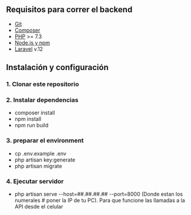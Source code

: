 
## Requisitos para correr el backend

- [Git](https://git-scm.com/downloads)
- [Composer](https://getcomposer.org/download/)
- [PHP](https://www.php.net/downloads.php) >= 7.3
- [Node.js y npm](https://nodejs.org/en/download/) 
- [Laravel](https://laravel.com/docs/installation) v.12

## Instalación y configuración

### 1. Clonar este repositorio

### 2. Instalar dependencias
- composer install
- npm install
- npm run build

### 3. preparar el environment
- cp .env.example .env
- php artisan key:generate
- php artisan migrate

### 4. Ejecutar servidor
- php artisan serve --host=##.##.##.## --port=8000
  (Donde estan los numerales # poner la IP de tu PC). Para que funcione las llamadas a la API desde el celular
